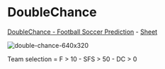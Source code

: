 # DoubleChance
[DoubleChance - Football Soccer Prediction](http://www.doublechance.nl) - [Sheet](http://t.ly/IiAx) 

![double-chance-640x320](https://user-images.githubusercontent.com/70966215/95068332-71c68a80-0705-11eb-8e16-1e757e3863c0.jpg)

Team selection = F > 10 - SFS > 50 - DC > 0 

